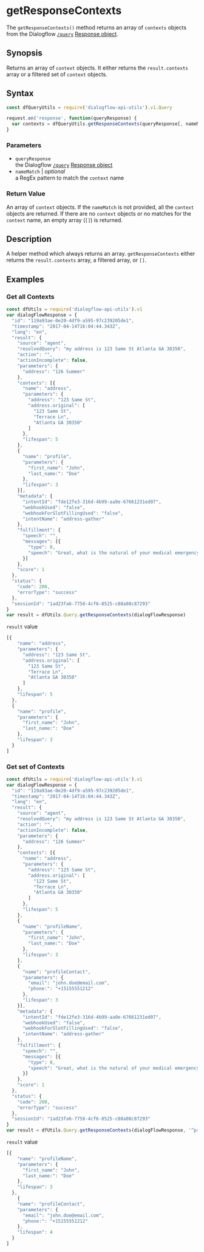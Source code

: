 # getResponseContexts
The `getResponseContexts()` method returns an array of `contexts` objects from the Dialogflow [`/query`](https://dialogflow.com/docs/reference/agent/query#get_and_post_responses) [Response object](https://dialogflow.com/docs/reference/agent/query#get_and_post_responses).

## Synopsis
Returns an array of `context` objects. It either returns the `result.contexts` array or a filtered set of `context` objects.

## Syntax

```js
const dfQueryUtils = require('dialogflow-api-utils').v1.Query

request.on('response', function(queryResponse) {
  var contexts = dfQueryUtils.getResponseContexts(queryResponse[, nameMatch])
}
```

### Parameters
- `queryResponse`<br>
   the Dialogflow [`/query`](https://dialogflow.com/docs/reference/agent/query#get_and_post_responses) [Response object](https://dialogflow.com/docs/reference/agent/query#get_and_post_responses)
- `nameMatch` | *optional*<br>
  a RegEx pattern to match the `context` name

### Return Value
An array of `context` objects. If the `nameMatch` is not provided, all the `context` objects are returned. If there are no `context` objects or no matches for the `context` name, an empty array (`[]`) is returned.

## Description
A helper method which always returns an array. `getResponseContexts` either returns the `result.contexts` array, a filtered array, or `[]`.

## Examples

### Get all Contexts
```js
const dfUtils = require('dialogflow-api-utils').v1
var dialogFlowResponse = {
  "id": "119a93ae-0e20-4df9-a595-97c239205de1",
  "timestamp": "2017-04-14T16:04:44.343Z",
  "lang": "en",
  "result": {
    "source": "agent",
    "resolvedQuery": "my address is 123 Same St Atlanta GA 30350",
    "action": "",
    "actionIncomplete": false,
    "parameters": {
      "address": "126 Summer"
    },
    "contexts": [{
      "name": "address",
      "parameters": {
        "address": "123 Same St",
        "address.original": [
          "123 Same St",
          "Terrace Ln",
          "Atlanta GA 30350"
        ]
      },
      "lifespan": 5
    },
    {
      "name": "profile",
      "parameters": {
        "first_name": "John",
        "last_name:": "Doe"
      },
      "lifespan": 3
    }],
    "metadata": {
      "intentId": "fde12fe3-316d-4b99-aa0e-67661231ed07",
      "webhookUsed": "false",
      "webhookForSlotFillingUsed": "false",
      "intentName": "address-gather"
    },
    "fulfillment": {
      "speech": "",
      "messages": [{
        "type": 0,
        "speech": "Great, what is the natural of your medical emergency?"
      }]
    },
    "score": 1
  },
  "status": {
    "code": 200,
    "errorType": "success"
  },
  "sessionId": "1ad23fa6-7758-4cf6-8525-c88a08c87293"
}
var result = dfUtils.Query.getResponseContexts(dialogFlowResponse)
```
`result` value

```js
[{
    "name": "address",
    "parameters": {
      "address": "123 Same St",
      "address.original": [
        "123 Same St",
        "Terrace Ln",
        "Atlanta GA 30350"
      ]
    },
    "lifespan": 5
  },
  {
    "name": "profile",
    "parameters": {
      "first_name": "John",
      "last_name:": "Doe"
    },
    "lifespan": 3
  }
]
```
### Get set of Contexts
```js
const dfUtils = require('dialogflow-api-utils').v1
var dialogFlowResponse = {
  "id": "119a93ae-0e20-4df9-a595-97c239205de1",
  "timestamp": "2017-04-14T16:04:44.343Z",
  "lang": "en",
  "result": {
    "source": "agent",
    "resolvedQuery": "my address is 123 Same St Atlanta GA 30350",
    "action": "",
    "actionIncomplete": false,
    "parameters": {
      "address": "126 Summer"
    },
    "contexts": [{
      "name": "address",
      "parameters": {
        "address": "123 Same St",
        "address.original": [
          "123 Same St",
          "Terrace Ln",
          "Atlanta GA 30350"
        ]
      },
      "lifespan": 5
    },
    {
      "name": "profileName",
      "parameters": {
        "first_name": "John",
        "last_name:": "Doe"
      },
      "lifespan": 3
    },
    {
      "name": "profileContact",
      "parameters": {
        "email": "john.doe@email.com",
        "phone:": "+15155551212"
      },
      "lifespan": 3
    }],
    "metadata": {
      "intentId": "fde12fe3-316d-4b99-aa0e-67661231ed07",
      "webhookUsed": "false",
      "webhookForSlotFillingUsed": "false",
      "intentName": "address-gather"
    },
    "fulfillment": {
      "speech": "",
      "messages": [{
        "type": 0,
        "speech": "Great, what is the natural of your medical emergency?"
      }]
    },
    "score": 1
  },
  "status": {
    "code": 200,
    "errorType": "success"
  },
  "sessionId": "1ad23fa6-7758-4cf6-8525-c88a08c87293"
}
var result = dfUtils.Query.getResponseContexts(dialogFlowResponse, '^profile')
```
`result` value

```js
[{
    "name": "profileName",
    "parameters": {
      "first_name": "John",
      "last_name:": "Doe"
    },
    "lifespan": 3
  },
    {
    "name": "profileContact",
    "parameters": {
      "email": "john.doe@email.com",
      "phone:": "+15155551212"
    },
    "lifespan": 4
  }
]
```
